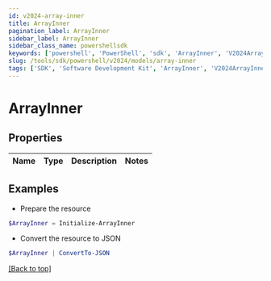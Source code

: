 ```yaml
---
id: v2024-array-inner
title: ArrayInner
pagination_label: ArrayInner
sidebar_label: ArrayInner
sidebar_class_name: powershellsdk
keywords: ['powershell', 'PowerShell', 'sdk', 'ArrayInner', 'V2024ArrayInner'] 
slug: /tools/sdk/powershell/v2024/models/array-inner
tags: ['SDK', 'Software Development Kit', 'ArrayInner', 'V2024ArrayInner']
---
```



# ArrayInner

## Properties

Name | Type | Description | Notes
------------ | ------------- | ------------- | -------------

## Examples

- Prepare the resource
```powershell
$ArrayInner = Initialize-ArrayInner 
```

- Convert the resource to JSON
```powershell
$ArrayInner | ConvertTo-JSON
```


[[Back to top]](#) 


